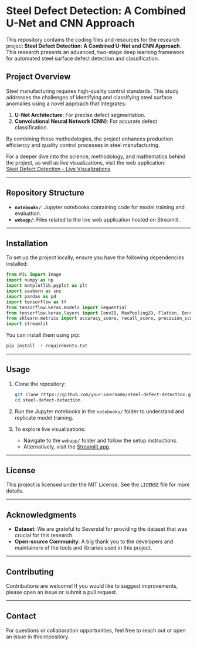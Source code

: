 
# Steel Defect Detection: A Combined U-Net and CNN Approach  

This repository contains the coding files and resources for the research project **Steel Defect Detection: A Combined U-Net and CNN Approach**. This research presents an advanced, two-stage deep learning framework for automated steel surface defect detection and classification.  

## Project Overview  

Steel manufacturing requires high-quality control standards. This study addresses the challenges of identifying and classifying steel surface anomalies using a novel approach that integrates:  
1. **U-Net Architecture**: For precise defect segmentation.  
2. **Convolutional Neural Network (CNN)**: For accurate defect classification.  

By combining these methodologies, the project enhances production efficiency and quality control processes in steel manufacturing.  

For a deeper dive into the science, methodology, and mathematics behind the project, as well as live visualizations, visit the web application:  
[Steel Defect Detection - Live Visualizations](https://steel-defect-detection.streamlit.app/)  

---

## Repository Structure  

- **`notebooks/`**: Jupyter notebooks containing code for model training and evaluation.  
- **`webapp/`**: Files related to the live web application hosted on Streamlit.  

---

## Installation  

To set up the project locally, ensure you have the following dependencies installed:  

```python
from PIL import Image  
import numpy as np  
import matplotlib.pyplot as plt  
import seaborn as sns  
import pandas as pd  
import tensorflow as tf  
from tensorflow.keras.models import Sequential  
from tensorflow.keras.layers import Conv2D, MaxPooling2D, Flatten, Dense, Dropout  
from sklearn.metrics import accuracy_score, recall_score, precision_score, f1_score, confusion_matrix, classification_report  
import streamlit  
```

You can install them using pip:  
```bash
pip install -r requirements.txt
```  

---

## Usage  

1. Clone the repository:  
   ```bash
   git clone https://github.com/your-username/steel-defect-detection.git
   cd steel-defect-detection
   ```  

2. Run the Jupyter notebooks in the `notebooks/` folder to understand and replicate model training.  

3. To explore live visualizations:  
   - Navigate to the `webapp/` folder and follow the setup instructions.  
   - Alternatively, visit the [Streamlit app](https://steel-defect-detection.streamlit.app/).  

---

## License  

This project is licensed under the MIT License. See the `LICENSE` file for more details.  

---

## Acknowledgments  

- **Dataset**: We are grateful to Severstal for providing the dataset that was crucial for this research.  
- **Open-source Community**: A big thank you to the developers and maintainers of the tools and libraries used in this project.  

---

## Contributing  

Contributions are welcome! If you would like to suggest improvements, please open an issue or submit a pull request.  

---

## Contact  

For questions or collaboration opportunities, feel free to reach out or open an issue in this repository.  
